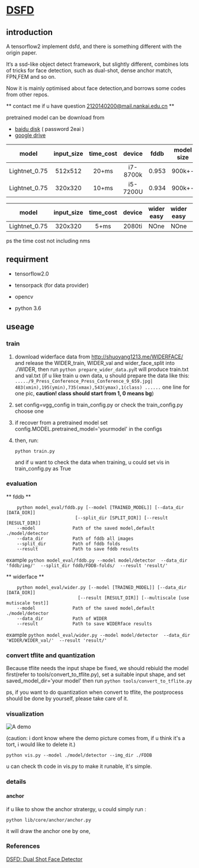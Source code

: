 # [DSFD](https://arxiv.org/abs/1810.10220?utm_source=feedburner&utm_medium=feed&utm_campaign=Feed%3A+arxiv%2FQSXk+%28ExcitingAds%21+cs+updates+on+arXiv.org%29)


## introduction

A tensorflow2 implement dsfd, and there is something different with the origin paper.

It‘s a ssd-like object detect framework, but slightly different,
combines lots of tricks for face detection, such as dual-shot, dense anchor match, FPN,FEM and so on.

Now it is mainly optimised about face detection,and borrows some codes from other repos.

** contact me if u have question 2120140200@mail.nankai.edu.cn **


pretrained model can be download from

+ [baidu disk](https://pan.baidu.com/s/12uWvuxMSTBro2_U2uPCRdg) ( password 2eai )
+ [google drive](https://drive.google.com/open?id=1wx9SPk03tbzlCSc8H_mivLDYSIW12-nC)



| model         |input_size| time_cost |   device   |fddb      |model size|
| :------:      |:------:  |:------:   |   :------: |:------:  |:------:  |
| Lightnet_0.75 |512x512   |20+ms      |   i7-8700k | 0.953    |900k+-|
| Lightnet_0.75 |320x320   |10+ms      |   i5-7200U | 0.934    |900k+-|

| model         |input_size| time_cost |   device   |wider easy|wider easy |wider easy |
| :------:      |:------:  |:------:   |   :------: |:------:  | :------:  | :------:  | 
| Lightnet_0.75 |320x320   |5+ms       |   2080ti   | NOne    |NOne      |NOne      |

ps the time cost not including nms

## requirment

+ tensorflow2.0

+ tensorpack (for data provider)

+ opencv

+ python 3.6

## useage

### train
1. download widerface data from http://shuoyang1213.me/WIDERFACE/
and release the WIDER_train, WIDER_val and wider_face_split into ./WIDER, then run
```python prepare_wider_data.py```it will produce train.txt and val.txt
(if u like train u own data, u should prepare the data like this:
`...../9_Press_Conference_Press_Conference_9_659.jpg| 483(xmin),195(ymin),735(xmax),543(ymax),1(class) ......` 
one line for one pic, **caution! class should start from 1, 0 means bg**)

2. set config=vgg_config in train_config.py   or check the train_config.py choose one

3. if recover from a pretrained model  set config.MODEL.pretrained_model='yourmodel' in the configs

4. then, run:

   ```python train.py```
   
   and if u want to check the data when training, u could set vis in train_config.py as True



### evaluation
** fddb **
```
    python model_eval/fddb.py [--model [TRAINED_MODEL]] [--data_dir [DATA_DIR]]
                          [--split_dir [SPLIT_DIR]] [--result [RESULT_DIR]]
    --model              Path of the saved model,default ./model/detector
    --data_dir           Path of fddb all images
    --split_dir          Path of fddb folds
    --result             Path to save fddb results
 ```
    
example `python model_eval/fddb.py --model model/detector 
                                    --data_dir 'fddb/img/' 
                                    --split_dir fddb/FDDB-folds/ 
                                    --result 'result/' `
                                    
** widerface **
```
    python model_eval/wider.py [--model [TRAINED_MODEL]] [--data_dir [DATA_DIR]]
                           [--result [RESULT_DIR]] [--multiscale [use mutiscale test]]
    --model              Path of the saved model,default ./model/detector
    --data_dir           Path of WIDER
    --result             Path to save WIDERface results
 ```
example `python model_eval/wider.py --model model/detector 
                                    --data_dir 'WIDER/WIDER_val/' 
                                    --result 'result/' `




### convert tflite and quantization
Because tflite needs the input shape be fixed,
we should rebiuld the model first(refer to tools/convert_to_tflite.py),
set a suitable input shape, and set saved_model_dir='your model' 
then run 
`python tools/convert_to_tflite.py`


ps, if you want to do quantization when convert to tflite,
the postprocess should be done by yourself, please take care of it. 





### visualization
![A demo](https://github.com/610265158/DSFD-tensorflow/blob/master/figures/res_screenshot_11.05.2019.png)

(caution: i dont know where the demo picture comes from, if u think it's a tort, i would like to delete it.)


`python vis.py --model ./model/detector --img_dir ./FDDB`

u can check th code in vis.py to make it runable, it's simple.




### details
#### anchor

if u like to show the anchor stratergy, u could simply run :

`python lib/core/anchor/anchor.py`


it will draw the anchor one by one,



### References
[DSFD: Dual Shot Face Detector](https://arxiv.org/abs/1810.10220?utm_source=feedburner&utm_medium=feed&utm_campaign=Feed%3A+arxiv%2FQSXk+%28ExcitingAds%21+cs+updates+on+arXiv.org%29)
